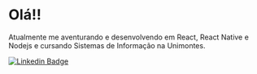 <h1>Olá!!</h1>
<p>Atualmente me aventurando e desenvolvendo em React, React Native e Nodejs e cursando Sistemas de Informação na Unimontes.
</p>

[![Linkedin Badge](https://img.shields.io/badge/-devalmagno-blue?style=flat-square&logo=Linkedin&logoColor=white&link=https://www.linkedin.com/in/devalmagno/)](https://www.linkedin.com/in/devalmagno/)

